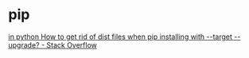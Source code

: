 # pip
[in python How to get rid of dist files when pip installing with --target --upgrade? - Stack Overflow](https://stackoverflow.com/questions/70289303/in-python-how-to-get-rid-of-dist-files-when-pip-installing-with-target-upgra)